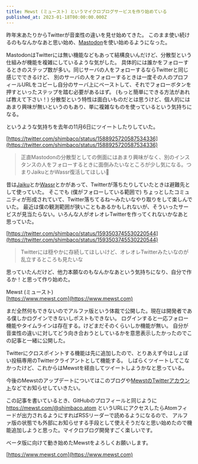 ```yaml
---
title: Mewst (ミュースト) というマイクロブログサービスを作り始めている
published_at: 2023-01-18T00:00:00.000Z
---
```


昨年末あたりからTwitterが音楽性の違いを見せ始めてきた。
このまま使い続けるのもなんかなあと思い始め、[Mastodon](https://mastodon.social/@shimbaco)を使い始めるようになった。

MastodonはTwitterには無い機能などもあって結構良いんだけど、分散型という仕組みが機能を複雑にしているような気がした。
具体的には誰かをフォローするときのステップ数が多い。同じサーバの人をフォローするならTwitterと同じ感じでできるけど、
別のサーバの人をフォローするときは一度その人のプロフィールURLをコピーし自分のサーバ上にペーストして、それでフォローボタンを押すといったステップを踏む必要があるはず。
(もっと簡単にできる方法があれば教えて下さい！)
分散型という特性は面白いものだとは思うけど、個人的にはあまり興味が無いというのもあり、単に複雑なものを使っているという気持ちになる。

というような気持ちを去年の11月6日にツイートしたりしていた。

[https://twitter.com/shimbaco/status/1588925720587534336](https://twitter.com/shimbaco/status/1588925720587534336)
> 正直Mastodonの分散型としての側面にはあまり興味がなく、別のインスタンスの人をフォローするときに面倒みたいなところが少し気になる。つまりJaikuとかWassr復活してほしい🙏

昔は[Jaiku](https://ja.wikipedia.org/wiki/Jaiku)とか[Wassr](https://ja.wikipedia.org/wiki/Wassr)とかがあって、Twitterが落ちたりしていたときは避難先として使っていた。
そこでも (僕がフォローしている範囲で) ちょっとしたコミュニティが形成されていて、Twitter落ちてるね〜みたいなやり取りをして楽しんでいた。
最近は僕の観測範囲が狭いこともあるかもしれないが、そういったサービスが見当たらない。いろんな人がオレオレTwitterを作ってくれないかなあと思っていた。

[https://twitter.com/shimbaco/status/1593503745530220544](https://twitter.com/shimbaco/status/1593503745530220544)
> Twitterには穏やかに存続してほしいけど、オレオレTwitterみたいなのが乱立するところも見たいな

思っていたんだけど、他力本願なのもなんかなあという気持ちになり、自分で作るか！と思って作り始めた。

Mewst (ミュースト)<br>
[https://www.mewst.com](https://www.mewst.com)

まだ全然何もできないのでアルファ版という体裁で公開した。現在は開発者である僕しかログインできないしポストもできない。
ログインすると一応フォロー機能やタイムラインは存在する。けどまだそのくらいしか機能が無い。
自分が音楽性の違いに対してどう向き合おうとしているかを意思表示したかったのでこの記事と一緒に公開した。

Twitterにクロスポイントする機能は先に追加したので、とりあえず今はしょぼい投稿専用のTwitterクライアントとして機能する。
しばらくツイートしてこなかったけど、これからはMewstを経由してツイートしようかなと思っている。

今後のMewstのアップデートについてはこのブログや[MewstのTwitterアカウント](https://twitter.com/joinmewst)などでお知らせしていきたい。

この記事を書いているとき、GitHubのプロフィールと同じように https://mewst.com/@shimbaco.atom というURLにアクセスしたらAtomフィードが出力されるようにすればRSSリーダーで読めるようになるので、
アルファ版の状態でも外部にお知らせする手段として使えそうだなと思い始めたので機能追加しようと思った。マイクロブログ開発すごく楽しいです。

ベータ版に向けて動き始めたMewstをよろしくお願いします。

[https://www.mewst.com](https://www.mewst.com)
